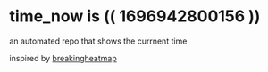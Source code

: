 # time_now is (( 1696942800156 ))

an automated repo that shows the currnent time

inspired by [breakingheatmap](https://github.com/breakingheatmap/breakingheatmap)